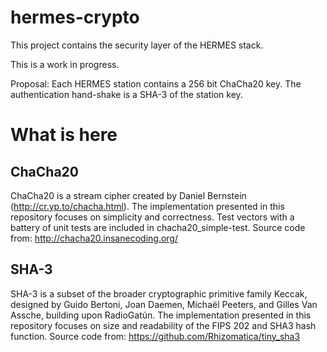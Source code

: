 # hermes-crypto

This project contains the security layer of the HERMES stack.

This is a work in progress.

Proposal:  Each HERMES station contains a 256 bit ChaCha20 key. The authentication
hand-shake is a SHA-3 of the station key.

# What is here

## ChaCha20

ChaCha20 is a stream cipher created by Daniel Bernstein (http://cr.yp.to/chacha.html).
The implementation presented in this repository focuses on simplicity and correctness.
Test vectors with a battery of unit tests are included in chacha20_simple-test. Source
code from:  http://chacha20.insanecoding.org/

## SHA-3

SHA-3 is a subset of the broader cryptographic primitive family Keccak, designed by Guido Bertoni, Joan Daemen, Michaël Peeters, and Gilles Van Assche, building upon RadioGatún.
The implementation presented in this repository focuses on size and readability of the FIPS 202 and SHA3 hash function. Source code from:
https://github.com/Rhizomatica/tiny_sha3

